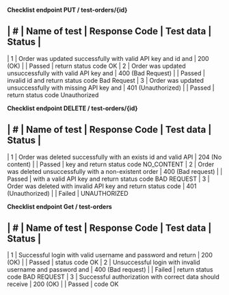**Checklist endpoint PUT / test-orders/{id}**

| # | Name of test                                                   | Response Code      | Test data      | Status |
------------------------------------------------------------------------------------------------------------------------
| 1 | Order was updated successfully with valid API key and id and   | 200 (OK)           |                | Passed |
return status code OK
| 2 | Order was updated unsuccessfully with valid API key and        | 400 (Bad Request)  |                | Passed |
invalid id and return status code Bad Request
| 3 | Order was updated unsuccessfully with missing API key and      | 401 (Unauthorized) |                | Passed |
return status code Unauthorized

**Checklist endpoint DELETE / test-orders/{id}**

| # | Name of test                                                   | Response Code      | Test data      | Status |
------------------------------------------------------------------------------------------------------------------------
| 1 | Order was deleted successfully with an exists id and valid API | 204 (No content)   |                | Passed |
key and return status code NO_CONTENT
| 2 | Order was deleted unsuccessfully with a non-existent order     | 400 (Bad request)  |                | Passed |
with a valid API key and return status code BAD REQUEST 
| 3 | Order was deleted with invalid API key and return status code  | 401 (Unauthorized) |                | Failed |
UNAUTHORIZED

**Checklist endpoint Get / test-orders**

| # | Name of test                                                   | Response Code      | Test data      | Status |
------------------------------------------------------------------------------------------------------------------------
| 1 | Successful login with valid username and password and return   | 200 (OK)           |                | Passed |
status code OK
| 2 | Unsuccessful login with invalid username and password and      | 400 (Bad request)  |                | Failed |
return status code BAD REQUEST
| 3 | Successful authorization with correct data should receive      | 200 (OK)           |                | Passed |
code OK


